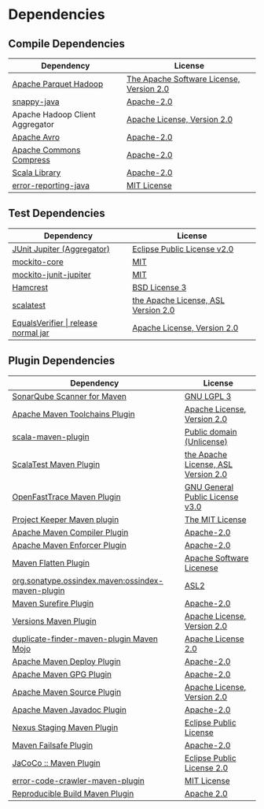 <!-- @formatter:off -->
# Dependencies

## Compile Dependencies

| Dependency                      | License                                       |
| ------------------------------- | --------------------------------------------- |
| [Apache Parquet Hadoop][0]      | [The Apache Software License, Version 2.0][1] |
| [snappy-java][2]                | [Apache-2.0][3]                               |
| Apache Hadoop Client Aggregator | [Apache License, Version 2.0][4]              |
| [Apache Avro][5]                | [Apache-2.0][4]                               |
| [Apache Commons Compress][6]    | [Apache-2.0][4]                               |
| [Scala Library][7]              | [Apache-2.0][8]                               |
| [error-reporting-java][9]       | [MIT License][10]                             |

## Test Dependencies

| Dependency                                 | License                                   |
| ------------------------------------------ | ----------------------------------------- |
| [JUnit Jupiter (Aggregator)][11]           | [Eclipse Public License v2.0][12]         |
| [mockito-core][13]                         | [MIT][14]                                 |
| [mockito-junit-jupiter][13]                | [MIT][14]                                 |
| [Hamcrest][15]                             | [BSD License 3][16]                       |
| [scalatest][17]                            | [the Apache License, ASL Version 2.0][18] |
| [EqualsVerifier \| release normal jar][19] | [Apache License, Version 2.0][4]          |

## Plugin Dependencies

| Dependency                                              | License                                   |
| ------------------------------------------------------- | ----------------------------------------- |
| [SonarQube Scanner for Maven][20]                       | [GNU LGPL 3][21]                          |
| [Apache Maven Toolchains Plugin][22]                    | [Apache License, Version 2.0][4]          |
| [scala-maven-plugin][23]                                | [Public domain (Unlicense)][24]           |
| [ScalaTest Maven Plugin][25]                            | [the Apache License, ASL Version 2.0][18] |
| [OpenFastTrace Maven Plugin][26]                        | [GNU General Public License v3.0][27]     |
| [Project Keeper Maven plugin][28]                       | [The MIT License][29]                     |
| [Apache Maven Compiler Plugin][30]                      | [Apache-2.0][4]                           |
| [Apache Maven Enforcer Plugin][31]                      | [Apache-2.0][4]                           |
| [Maven Flatten Plugin][32]                              | [Apache Software Licenese][4]             |
| [org.sonatype.ossindex.maven:ossindex-maven-plugin][33] | [ASL2][1]                                 |
| [Maven Surefire Plugin][34]                             | [Apache-2.0][4]                           |
| [Versions Maven Plugin][35]                             | [Apache License, Version 2.0][4]          |
| [duplicate-finder-maven-plugin Maven Mojo][36]          | [Apache License 2.0][37]                  |
| [Apache Maven Deploy Plugin][38]                        | [Apache-2.0][4]                           |
| [Apache Maven GPG Plugin][39]                           | [Apache-2.0][4]                           |
| [Apache Maven Source Plugin][40]                        | [Apache License, Version 2.0][4]          |
| [Apache Maven Javadoc Plugin][41]                       | [Apache-2.0][4]                           |
| [Nexus Staging Maven Plugin][42]                        | [Eclipse Public License][43]              |
| [Maven Failsafe Plugin][44]                             | [Apache-2.0][4]                           |
| [JaCoCo :: Maven Plugin][45]                            | [Eclipse Public License 2.0][46]          |
| [error-code-crawler-maven-plugin][47]                   | [MIT License][48]                         |
| [Reproducible Build Maven Plugin][49]                   | [Apache 2.0][1]                           |

[0]: https://parquet.apache.org
[1]: http://www.apache.org/licenses/LICENSE-2.0.txt
[2]: https://github.com/xerial/snappy-java
[3]: https://www.apache.org/licenses/LICENSE-2.0.html
[4]: https://www.apache.org/licenses/LICENSE-2.0.txt
[5]: https://avro.apache.org
[6]: https://commons.apache.org/proper/commons-compress/
[7]: https://www.scala-lang.org/
[8]: https://www.apache.org/licenses/LICENSE-2.0
[9]: https://github.com/exasol/error-reporting-java/
[10]: https://github.com/exasol/error-reporting-java/blob/main/LICENSE
[11]: https://junit.org/junit5/
[12]: https://www.eclipse.org/legal/epl-v20.html
[13]: https://github.com/mockito/mockito
[14]: https://opensource.org/licenses/MIT
[15]: http://hamcrest.org/JavaHamcrest/
[16]: http://opensource.org/licenses/BSD-3-Clause
[17]: http://www.scalatest.org
[18]: http://www.apache.org/licenses/LICENSE-2.0
[19]: https://www.jqno.nl/equalsverifier
[20]: http://sonarsource.github.io/sonar-scanner-maven/
[21]: http://www.gnu.org/licenses/lgpl.txt
[22]: https://maven.apache.org/plugins/maven-toolchains-plugin/
[23]: http://github.com/davidB/scala-maven-plugin
[24]: http://unlicense.org/
[25]: https://www.scalatest.org/user_guide/using_the_scalatest_maven_plugin
[26]: https://github.com/itsallcode/openfasttrace-maven-plugin
[27]: https://www.gnu.org/licenses/gpl-3.0.html
[28]: https://github.com/exasol/project-keeper/
[29]: https://github.com/exasol/project-keeper/blob/main/LICENSE
[30]: https://maven.apache.org/plugins/maven-compiler-plugin/
[31]: https://maven.apache.org/enforcer/maven-enforcer-plugin/
[32]: https://www.mojohaus.org/flatten-maven-plugin/
[33]: https://sonatype.github.io/ossindex-maven/maven-plugin/
[34]: https://maven.apache.org/surefire/maven-surefire-plugin/
[35]: https://www.mojohaus.org/versions/versions-maven-plugin/
[36]: https://basepom.github.io/duplicate-finder-maven-plugin
[37]: http://www.apache.org/licenses/LICENSE-2.0.html
[38]: https://maven.apache.org/plugins/maven-deploy-plugin/
[39]: https://maven.apache.org/plugins/maven-gpg-plugin/
[40]: https://maven.apache.org/plugins/maven-source-plugin/
[41]: https://maven.apache.org/plugins/maven-javadoc-plugin/
[42]: http://www.sonatype.com/public-parent/nexus-maven-plugins/nexus-staging/nexus-staging-maven-plugin/
[43]: http://www.eclipse.org/legal/epl-v10.html
[44]: https://maven.apache.org/surefire/maven-failsafe-plugin/
[45]: https://www.jacoco.org/jacoco/trunk/doc/maven.html
[46]: https://www.eclipse.org/legal/epl-2.0/
[47]: https://github.com/exasol/error-code-crawler-maven-plugin/
[48]: https://github.com/exasol/error-code-crawler-maven-plugin/blob/main/LICENSE
[49]: http://zlika.github.io/reproducible-build-maven-plugin
